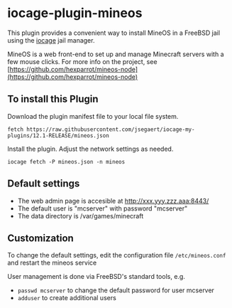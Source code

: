 # iocage-plugin-mineos
This plugin provides a convenient way to install MineOS in a FreeBSD jail using the [iocage](https://github.com/iocage/iocage) jail manager.

MineOS is a web front-end to set up and manage Minecraft servers with a few mouse clicks.
For more info on the project, see [https://github.com/hexparrot/mineos-node](https://github.com/hexparrot/mineos-node)

## To install this Plugin
Download the plugin manifest file to your local file system.
```
fetch https://raw.githubusercontent.com/jsegaert/iocage-my-plugins/12.1-RELEASE/mineos.json
```
Install the plugin.  Adjust the network settings as needed.
```
iocage fetch -P mineos.json -n mineos
```

## Default settings
* The web admin page is accesible at http://xxx.yyy.zzz.aaa:8443/
* The default user is "mcserver" with password "mcserver"
* The data directory is /var/games/minecraft

## Customization

To change the default settings, edit the configuration file `/etc/mineos.conf` and restart the mineos service

User management is done via FreeBSD's standard tools, e.g.

* `passwd mcserver` to change the default password for user mcserver
* `adduser` to create additional users

